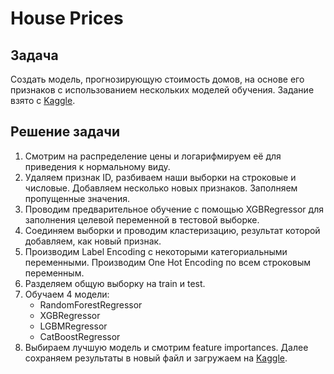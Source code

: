 # House Prices
## Задача
Создать модель, прогнозирующую стоимость домов, на основе его признаков с использованием нескольких моделей обучения. Задание взято с [Kaggle](https://www.kaggle.com/c/house-prices-advanced-regression-techniques/overview).

## Решение задачи
1. Смотрим на распределение цены и логарифмируем её для приведения к нормальному виду.
2. Удаляем признак ID, разбиваем наши выборки на строковые и числовые. Добавляем несколько новых признаков. Заполняем пропущенные значения.
3. Проводим предварительное обучение с помощью XGBRegressor для заполнения целевой переменной в тестовой выборке.
4. Соединяем выборки и проводим кластеризацию, результат которой добавляем, как новый признак.
5. Производим Label Encoding с некоторыми категориальными переменными. Производим One Hot Encoding по всем строковым переменным.
6. Разделяем общую выборку на train и test.
7. Обучаем 4 модели:
    * RandomForestRegressor
    * XGBRegressor
    * LGBMRegressor
    * CatBoostRegressor
8. Выбираем лучшую модель и смотрим feature importances. Далее сохраняем результаты в новый файл и загружаем на [Kaggle](https://www.kaggle.com/c/house-prices-advanced-regression-techniques/overview).
